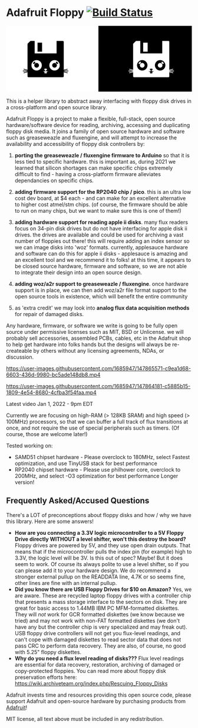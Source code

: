 # Adafruit Floppy [![Build Status](https://github.com/adafruit/Adafruit_Floppy/workflows/Arduino%20Library%20CI/badge.svg)](https://github.com/adafruit/Adafruit_Floppy/actions)

![Adafruit Floppy](./images/rabbit.png)

This is a helper library to abstract away interfacing with floppy disk drives in a cross-platform and open source library.

Adafruit Floppy is a project to make a flexible, full-stack, open source hardware/software device for reading, archiving, accessing and duplicating floppy disk media. It joins a family of open source hardware and software such as greaseweazle and fluxengine, and will attempt to increase the availability and accessibility of floppy disk controllers by:

1. **porting the greaseweazle / fluxengine firmware to Arduino** so that it is less tied to specific hardware. this is important as, during 2021 we learned that silicon shortages can make specific chips extremely difficult to find - having a cross-platform firmware alleviates dependancies on specific chips.

2. **adding firmware support for the RP2040 chip / pico**. this is an ultra low cost dev board, at $4 each - and can make for an excellent alternative to higher cost atmel/stm chips. (of course, the firmware should be able to run on many chips, but we want to make sure this is one of them!)

3. **adding hardware support for reading apple ii disks**. many flux readers focus on 34-pin disk drives but do not have interfacing for apple disk ii drives. the drives are available and could be used for archiving a vast number of floppies out there! this will require adding an index sensor so we can image disks into 'woz' formats. currently, applesauce hardware and software can do this for apple ii disks - applesauce is amazing and an excellent tool and we recommend it to folks! at this time, it appears to be closed source hardware, firmware and software, so we are not able to integrate their design into an open source design.

4. **adding woz/a2r support to greaseweazle / fluxengine**. once hardware support is in place, we can then add woz/a2r file format support to the open source tools in existence, which will benefit the entire community

5. as 'extra credit' we may look into **analog flux data acquisition methods** for repair of damaged disks.

Any hardware, firmware, or software we write is going to be fully open source under permissive licenses such as MIT, BSD or Unlicense. we will probably sell accessories, assembled PCBs, cables, etc in the Adafruit shop to help get hardware into folks hands but the designs will always be re-createable by others without any licensing agreements, NDAs, or discussion.

https://user-images.githubusercontent.com/1685947/147865571-c9ea1d68-6603-436d-9980-bc5ade148db8.mp4

https://user-images.githubusercontent.com/1685947/147864181-c5885b15-1809-4e54-8680-4cfba3f54faa.mp4

Latest video Jan 1, 2022 - 9pm EDT

Currently we are focusing on high-RAM (> 128KB SRAM) and high speed (> 100MHz) processors, so that we can buffer a full track of flux transitions at once, and not require the use of special peripherals such as timers. (Of course, those are welcome later!)

Tested working on:
   * SAMD51 chipset hardware - Please overclock to 180MHz, select Fastest optimization, and use TinyUSB stack for best performance
   * RP2040 chipset hardware - Please use philhower core, overclock to 200MHz, and select -O3 optimization for best performance
Longer version!

## Frequently Asked/Accused Questions

There's a LOT of preconceptions about floppy disks and how / why we have this library. Here are some answers!

* **How are you connecting a 3.3V logic microcontroller to a 5V Floppy Drive directly WITHOUT a level shifter, won't this destroy the board?**
Floppy drives are powered by 5V, and they use open drain outputs. That means that if the microcontroller pulls the index pin (for example) high to 3.3V, the logic level will be 3V. Is this out of spec? Maybe! But it does seem to work. Of course its always polite to use a level shifter, so if you can please add it to your hardware design. We do recommend a stronger external pullup on the READDATA line, 4.7K or so seems fine, other lines are fine with an internal pullup.
* **Did you know there are USB Floppy Drives for $10 on Amazon?** Yes, we are aware. These are recycled laptop floppy drives with a controller chip that presents a mass storage interface to the sectors on disk. They are great for basic access to 1.44MB IBM PC MFM-formatted diskettes. They will *not* work for GCR formatted diskettes (we know because we tried) and may not work with non-FAT formatted diskettes (we don't have any but the controller chip is very specialized and may freak out). USB floppy drive controllers will not get you flux-level readings, and can't cope with damaged diskettes to read sector data that does not pass CRC to perform data recovery. They are also, of course, no good with 5.25" floppy diskettes.
* **Why do you need a flux level reading of disks???** Flux level readings are essential for data recovery, restoration, archiving of damaged or copy-protected floppies. You can read more about floppy disk preservation efforts here: https://wiki.archiveteam.org/index.php/Rescuing_Floppy_Disks

Adafruit invests time and resources providing this open source code, please support Adafruit and open-source hardware by purchasing products from [Adafruit](https://adafruit.com)!

MIT license, all text above must be included in any redistribution.
